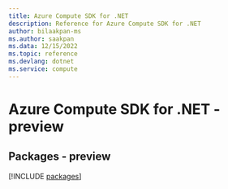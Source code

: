 ```yaml
---
title: Azure Compute SDK for .NET
description: Reference for Azure Compute SDK for .NET
author: bilaakpan-ms
ms.author: saakpan
ms.data: 12/15/2022
ms.topic: reference
ms.devlang: dotnet
ms.service: compute
---
```

# Azure Compute SDK for .NET - preview
## Packages - preview
[!INCLUDE [packages](compute-index.md)]